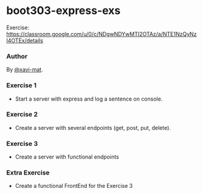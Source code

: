 # boot303-express-exs

Exercise: https://classroom.google.com/u/0/c/NDgwNDYwMTI2OTAz/a/NTE1NzQyNzI4OTEx/details

### Author
By [@xavi-mat](@xavi-mat).

### Exercise 1
* Start a server with express and log a sentence on console.

### Exercise 2
* Create a server with several endpoints (get, post, put, delete).

### Exercise 3
* Create a server with functional endpoints

### Extra Exercise
* Create a functional FrontEnd for the Exercise 3
